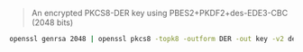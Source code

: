 > An encrypted PKCS8-DER key using PBES2+PKDF2+des-EDE3-CBC (2048 bits)

```sh
openssl genrsa 2048 | openssl pkcs8 -topk8 -outform DER -out key -v2 des3 -passout pass:password
```
